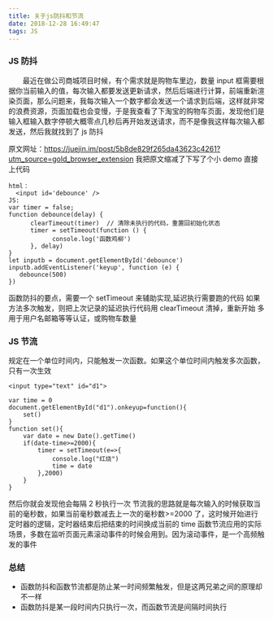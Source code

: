 ```yaml
---
title: 关于js防抖和节流
date: 2018-12-28 16:49:47
tags: JS
---
```


### JS 防抖

&emsp;&emsp;最近在做公司商城项目时候，有个需求就是购物车里边，数量 input 框需要根据你当前输入的值，每次输入都要发送更新请求，然后后端进行计算，前端重新渲染页面，那么问题来，我每次输入一个数字都会发送一个请求到后端，这样就非常的浪费资源，页面加载也会变慢，于是我查看了下淘宝的购物车页面，发现他们是输入框输入数字停顿大概零点几秒后再开始发送请求，而不是像我这样每次输入都发送，然后我就找到了 js 防抖

原文网址：https://juejin.im/post/5b8de829f265da43623c4261?utm_source=gold_browser_extension
我把原文缩减了下写了个小 demo
直接上代码

```
html：
  <input id='debounce' />
JS:
var timer = false;
function debounce(delay) {
      clearTimeout(timer)  // 清除未执行的代码，重置回初始化状态
      timer = setTimeout(function () {
            console.log('函数鸡柳')
      }, delay)
}
let inputb = document.getElementById('debounce')
inputb.addEventListener('keyup', function (e) {
   debounce(500)
})
```

函数防抖的要点，需要一个 setTimeout 来辅助实现,延迟执行需要跑的代码
如果方法多次触发，则把上次记录的延迟执行代码用 clearTimeout 清掉，重新开始
多用于用户名邮箱等等认证，或购物车数量

### JS 节流

规定在一个单位时间内，只能触发一次函数。如果这个单位时间内触发多次函数，只有一次生效

```
<input type="text" id="d1">

var time = 0
document.getElementById("d1").onkeyup=function(){
    set()
}
function set(){
    var date = new Date().getTime()
    if(date-time>=2000){
        timer = setTimeout(e=>{
            console.log("红烧")
            time = date
        },2000)
    }
}
```

然后你就会发现他会每隔 2 秒执行一次
节流我的思路就是每次输入的时候获取当前的毫秒数，如果当前毫秒数减去上一次的毫秒数>=2000 了，这时候开始进行定时器的逻辑，定时器结束后把结束的时间换成当前的 time
函数节流应用的实际场景，多数在监听页面元素滚动事件的时候会用到。因为滚动事件，是一个高频触发的事件

### 总结

- 函数防抖和函数节流都是防止某一时间频繁触发，但是这两兄弟之间的原理却不一样
- 函数防抖是某一段时间内只执行一次，而函数节流是间隔时间执行
